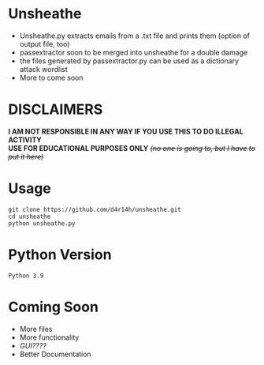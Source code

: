 # Unsheathe
- Unsheathe.py extracts emails from a .txt file and prints them (option of output file, too)  
- passextractor soon to be merged into unsheathe for a double damage  
- the files generated by passextractor.py can be used as a dictionary attack wordlist  
- More to come soon

# DISCLAIMERS
**I AM NOT RESPONSIBLE IN ANY WAY IF YOU USE THIS TO DO ILLEGAL ACTIVITY  
USE FOR EDUCATIONAL PURPOSES ONLY** *~~(no one is going to, but I have to put it here)~~*  
  
  
  
  
# Usage
```
git clone https://github.com/d4r14h/unsheathe.git
cd unsheathe
python unsheathe.py
```  

# Python Version
```
Python 3.9
```  

# Coming Soon
- More files  
- More functionality  
- *GUI????*  
- Better Documentation
